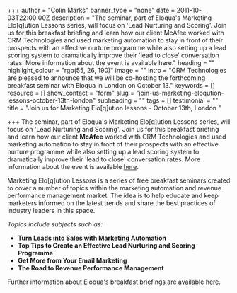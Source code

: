 +++
author = "Colin Marks"
banner_type = "none"
date = 2011-10-03T22:00:00Z
description = "The seminar, part of Eloqua's Marketing Elo[q]ution Lessons series, will focus on 'Lead Nurturing and Scoring'. Join us for this breakfast briefing and learn how our client McAfee worked with CRM Technologies and used marketing automation to stay in front of their prospects with an effective nurture programme while also setting up a lead scoring system to dramatically improve their 'lead to close' conversation rates. More information about the event is available here."
heading = ""
highlight_colour = "rgb(55, 26, 190)"
image = ""
intro = "CRM Technologies are pleased to announce that we will be co-hosting the forthcoming breakfast seminar with Eloqua in London on October 13."
keywords = []
resource = []
show_contact = "form"
slug = "join-us-marketing-eloqution-lessons-october-13th-london"
subheading = ""
tags = []
testimonial = ""
title = "Join us for Marketing Elo[q]ution lessons - October 13th, London "

+++
The seminar, part of Eloqua's Marketing Elo\[q\]ution Lessons series, will focus on 'Lead Nurturing and Scoring'. Join us for this breakfast briefing and learn how our client **McAfee** worked with CRM Technologies and used marketing automation to stay in front of their prospects with an effective nurture programme while also setting up a lead scoring system to dramatically improve their 'lead to close' conversation rates. More information about the event is available [here](http://eloqution.eloqua.com/?elqPURLPage=3769).

Marketing Elo\[q\]ution Lessons is a series of free breakfast seminars created to cover a number of topics within the marketing automation and revenue performance management market. The idea is to help educate and keep marketers informed on the latest trends and share the best practices of industry leaders in this space.

_Topics include subjects such as:_

* **Turn Leads into Sales with Marketing Automation**
* **Top Tips to Create an Effective Lead Nurturing and Scoring Programme**
* **Get More from Your Email Marketing**
* **The Road to Revenue Performance Management**

Further information about Eloqua's breakfast briefings are available [here](http://eloqution.eloqua.com/).